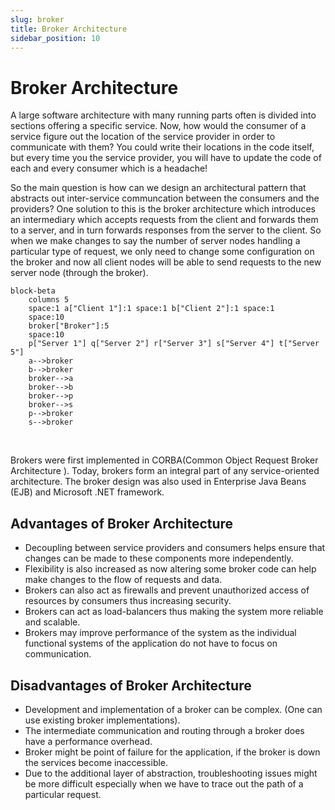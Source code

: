 ```yaml
---
slug: broker
title: Broker Architecture
sidebar_position: 10
---
```


# Broker Architecture

A large software architecture with many running parts often is divided into sections offering a specific service. Now, how would the consumer of a service figure out the location of the service provider in order to communicate with them? You could write their locations in the code itself, but every time you the service provider, you will have to update the code of each and every consumer which is a headache!

So the main question is how can we design an architectural pattern that abstracts out inter-service communcation between the consumers and the providers? One solution to this is the broker architecture which introduces an intermediary which accepts requests from the client and forwards them to a server, and in turn forwards responses from the server to the client. So when we make changes to say the number of server nodes handling a particular type of request, we only need to change some configuration on the broker and now all client nodes will be able to send requests to the new server node (through the broker).

<div class="img-center">

```mermaid
block-beta
    columns 5
    space:1 a["Client 1"]:1 space:1 b["Client 2"]:1 space:1
    space:10
    broker["Broker"]:5
    space:10
    p["Server 1"] q["Server 2"] r["Server 3"] s["Server 4"] t["Server 5"]
    a-->broker
    b-->broker
    broker-->a
    broker-->b
    broker-->p
    broker-->s
    p-->broker
    s-->broker
```

</div>
<br />

Brokers were first implemented in CORBA(Common Object Request Broker Architecture ). Today, brokers form an integral part of any service-oriented architecture. The broker design was also used in Enterprise Java Beans (EJB) and Microsoft .NET framework.

## Advantages of Broker Architecture

- Decoupling between service providers and consumers helps ensure that changes can be made to these components more independently.
- Flexibility is also increased as now altering some broker code can help make changes to the flow of requests and data.
- Brokers can also act as firewalls and prevent unauthorized access of resources by consumers thus increasing security.
- Brokers can act as load-balancers thus making the system more reliable and scalable.
- Brokers may improve performance of the system as the individual functional systems of the application do not have to focus on communication.

## Disadvantages of Broker Architecture

- Development and implementation of a broker can be complex. (One can use existing broker implementations).
- The intermediate communication and routing through a broker does have a performance overhead.
- Broker might be point of failure for the application, if the broker is down the services become inaccessible.
- Due to the additional layer of abstraction, troubleshooting issues might be more difficult especially when we have to trace out the path of a particular request.

